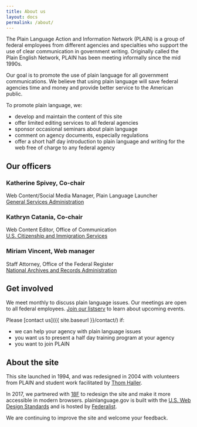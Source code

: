 ```yaml
---
title: About us
layout: docs
permalink: /about/
---
```


The Plain Language Action and Information Network (PLAIN) is a group of federal employees from different agencies and specialties who support the use of clear communication in government writing. Originally called the Plain English Network, PLAIN has been meeting informally since the mid 1990s.

Our goal is to promote the use of plain language for all government communications. We believe that using plain language will save federal agencies time and money and provide better service to the American public.

To promote plain language, we:

- develop and maintain the content of this site
- offer limited editing services to all federal agencies
- sponsor occasional seminars about plain language
- comment on agency documents, especially regulations
- offer a short half day introduction to plain language and writing for the web free of charge to any federal agency

## Our officers

### Katherine Spivey, Co-chair

Web Content/Social Media Manager, Plain Language Launcher  
[General Services Administration](https://www.gsa.gov)

### Kathryn Catania, Co-chair

Web Content Editor, Office of Communication  
[U.S. Citizenship and Immigration Services](https://www.uscis.gov/)

### Miriam Vincent, Web manager

Staff Attorney, Office of the Federal Register  
[National Archives and Records Administration](https://www.archives.gov/)

## Get involved

We meet monthly to discuss plain language issues. Our meetings are open to all federal employees. [Join our listserv](https://www.digitalgov.gov/communities/plain-language-community-of-practice/) to learn about upcoming events.

Please [contact us]({{ site.baseurl }}/contact/) if:

- we can help your agency with plain language issues
- you want us to present a half day training program at your agency
- you want to join PLAIN

## About the site

This site launched in 1994, and was redesigned in 2004 with volunteers from PLAIN and student work facilitated by [Thom Haller](http://onlinelibrary.wiley.com/doi/10.1002/bult.2006.1720320411/epdf).

In 2017, we partnered with [18F](https://18f.gsa.gov/) to redesign the site and make it more accessible in modern browsers. plainlanguage.gov is built with the [U.S. Web Design Standards](https://standards.usa.gov/)  and is hosted by [Federalist](https://federalist.18f.gov/).

We are continuing to improve the site and welcome your feedback.
